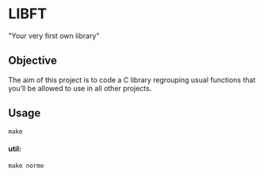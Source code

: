 # LIBFT

"Your very first own library"

## Objective

The aim of this project is to code a C library regrouping usual functions that you’ll be allowed to use in all other projects.

## Usage

`make`
#### util:
`make norme`
